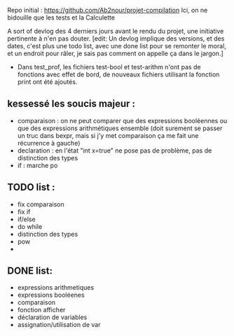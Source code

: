 
Repo initial : https://github.com/Ab2nour/projet-compilation
Ici, on ne bidouille que les tests et la Calculette

A sort of devlog des 4 derniers jours avant le rendu du projet, une initiative pertinente à n'en pas douter. 
[edit: Un devlog implique des versions, et des dates, c'est plus une todo list, avec une done list pour se remonter le moral, et un endroit pour râler, je sais pas comment on appelle ça dans le jargon.]

- Dans test_prof, les fichiers test-bool et test-arithm n'ont pas de fonctions avec effet de bord, de nouveaux fichiers utilisant la fonction print ont été ajoutés.

## kessessé les soucis majeur : 
- comparaison : on ne peut comparer que des expressions booléennes ou que des expressions arithmétiques ensemble 
(doit surement se passer un truc dans bexpr, mais si j'y met comparaison ça me fait une récurrence à gauche)
- declaration : en l'état "int x=true" ne pose pas de problème, pas de distinction des types
- if : marche po


## TODO list :
- fix comparaison
- fix if
- if/else
- do while
- distinction des types
- pow
- 

## DONE list: 
- expressions arithmetiques
- expressions booléenes
- comparaison
- fonction afficher
- déclaration de variables
- assignation/utilisation de var

